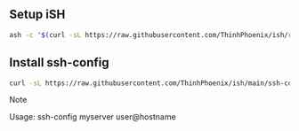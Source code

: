 ## Setup iSH
```bash
ash -c "$(curl -sL https://raw.githubusercontent.com/ThinhPhoenix/ish/refs/heads/main/setup.sh)"
```

## Install ssh-config
```bash
curl -sL https://raw.githubusercontent.com/ThinhPhoenix/ish/main/ssh-config.sh | sh
```

> [!NOTE]
> Usage: ssh-config myserver user@hostname